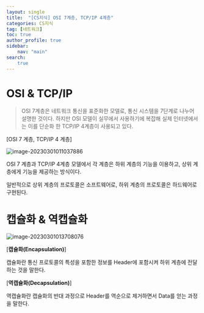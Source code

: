 ```yaml
---
layout: single
title:  "[CS지식] OSI 7계층, TCP/IP 4계층"
categories: CS지식
tag: [네트워크]
toc: true   
author_profile: true
sidebar:
    nav: "main"
search:
    true
---
```


# OSI & TCP/IP

> OSI 7계층은 네트워크 통신을 표준화한 모델로, 통신 시스템을 7단계로 나누어 설명한 것이다. 하지만 OSI 모델이 실무에서 사용하기에 복잡해 실제 인터넷에서는 이를 단순화 한 TCP/IP 4계층이 사용되고 있다. 

[OSI 7 계층, TCP/IP 4 계층]

![image-20230301011037886]({{site.url}}/images/2023-02-26-OSI/image-20230301011037886.png)

OSI 7 계층과 TCP/IP 4계층 모델에서 각 계층은 하위 계층의 기능을 이용하고, 상위 계층에게 기능을 제공하는 방식이다. 

일반적으로 상위 계층의 프로토콜은 소프트웨어로, 하위 계층의 프로토콜은 하드웨어로 구현된다. 



# 캡슐화 & 역캡슐화 

![image-20230301013708076]({{site.url}}/images/2023-02-26-OSI/image-20230301013708076.png)

[**캡슐화(Encapsulation)**]

캡슐화란 통신 프로토콜의 특성을 포함한 정보를 Header에 포함시켜 하위 계층에 전달하는 것을 말한다. 



[**역캡슐화(Decapsulation)**]

역캡슐화란 캡슐화의 반대 과정으로 Header를 역순으로 제거하면서 Data를 얻는 과정을 말한다. 

